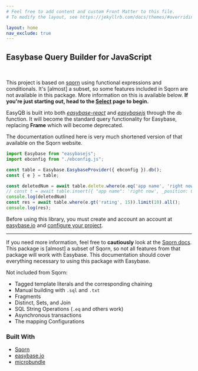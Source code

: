 ```yaml
---
# Feel free to add content and custom Front Matter to this file.
# To modify the layout, see https://jekyllrb.com/docs/themes/#overriding-theme-defaults

layout: home
nav_exclude: true
---
```


## Easybase Query Builder for JavaScript

<br />

This project is based on [sqorn](https://github.com/sqorn/sqorn) using functional expressions and conditionals. It's [almost] a subset, so some features included in Sqorn are not available in this package. More information on this is available below. **If you're just starting out, head to the [Select](/docs/select_queries.html) page to begin.**

EasyQB is built into both [_easybase-react_](https://github.com/easybase/easybase-react) and [_easybasejs_](https://github.com/easybase/easybasejs) through the `db` function. It will become the standard query functionality for Easybase, replacing **Frame** which will become deprecated.

The documentation outlined here is very much shortened version of that available on the Sqorn website.

```js
import Easybase from "easybasejs";
import ebconfig from "./ebconfig.js";

const table = Easybase.EasybaseProvider({ ebconfig }).db();
const { e } = table;

const deletedNum = await table.delete.where(e.eq('app name', 'right now')).one();
// const t = await table.insert({ "app name": 'right now', _position: 0 }).one();
console.log(deletedNum)
const res = await table.where(e.gt('rating', 15)).limit(10).all();
console.log(res);
```

Before using this library, you must create and account an account at [easybase.io](https://easybase.io/) and [configure your project](https://easybase.io/react/#setup).

<hr />

If you need more information, feel free to **cautiously** look at the [Sqorn docs](https://sqorn.org/docs/about.html). This package is [almost] a subset of Sqorn, so not all features from that package will work with Easybase. This documentation should cover everything necessary to using this package with Easybase.


Not included from Sqorn:
* Tagged template literals and the corresponding chaining
* Manual building with `.sql` and `.txt`
* Fragments
* Distinct, Sets, and Join
* SQL String Operations (`.eq` and others work)
* Asynchronous transactions
* The mapping Configurations

### Built With

* [Sqorn](https://github.com/sqorn/sqorn)
* [easybase.io](https://easybase.io)
* [microbundle](https://github.com/developit/microbundle)